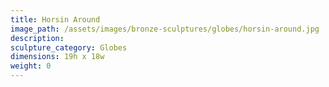 ```yaml
---
title: Horsin Around
image_path: /assets/images/bronze-sculptures/globes/horsin-around.jpg
description:
sculpture_category: Globes
dimensions: 19h x 18w
weight: 0
---
```

